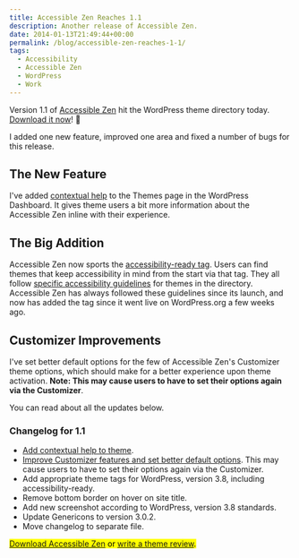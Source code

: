 ```yaml
---
title: Accessible Zen Reaches 1.1
description: Another release of Accessible Zen.
date: 2014-01-13T21:49:44+00:00
permalink: /blog/accessible-zen-reaches-1-1/
tags:
  - Accessibility
  - Accessible Zen
  - WordPress
  - Work
---
```


Version 1.1 of [Accessible Zen](http://wordpress.org/themes/accessible-zen) hit the WordPress theme directory today. [Download it now](http://wordpress.org/themes/accessible-zen)! 🙂

I added one new feature, improved one area and fixed a number of bugs for this release.

## The New Feature

I've added [contextual help](http://ottopress.com/2011/new-in-wordpress-3-3-more-useful-help-screens/) to the Themes page in the WordPress Dashboard. It gives theme users a bit more information about the Accessible Zen inline with their experience.

## The Big Addition

Accessible Zen now sports the [accessibility-ready tag](http://wordpress.org/themes/tags/accessibility-ready). Users can find themes that keep accessibility in mind from the start via that tag. They all follow [specific accessibility guidelines](http://make.wordpress.org/themes/guidelines/guidelines-accessibility/) for themes in the directory. Accessible Zen has always followed these guidelines since its launch, and now has added the tag since it went live on WordPress.org a few weeks ago.

## Customizer Improvements

I've set better default options for the few of Accessible Zen's Customizer theme options, which should make for a better experience upon theme activation. **Note: This may cause users to have to set their options again via the Customizer**.

You can read about all the updates below.

### Changelog for 1.1

- [Add contextual help to theme](https://github.com/davidakennedy/accessible-zen/issues/54).
- [Improve Customizer features and set better default options](https://github.com/davidakennedy/accessible-zen/issues/53). This may cause users to have to set their options again via the Customizer.
- Add appropriate theme tags for WordPress, version 3.8, including accessibility-ready.
- Remove bottom border on hover on site title.
- Add new screenshot according to WordPress, version 3.8 standards.
- Update Genericons to version 3.0.2.
- Move changelog to separate file.

<mark><a href="http://wordpress.org/themes/accessible-zen">Download Accessible Zen</a> or <a href="http://wordpress.org/support/view/theme-reviews/accessible-zen">write a theme review</a>.</mark>
